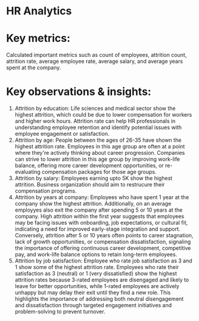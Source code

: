 # HR Analytics

# Key metrics:

Calculated important metrics such as count of employees, attrition count, attrition rate, average employee rate, average salary, and average years spent at the company. 

# Key observations & insights:

1. Attrition by education: Life sciences and medical sector show the highest attrition, which could be due to lower compensation for workers and higher work hours. Attrition rate can help HR professionals in understanding employee retention and identify potential issues with employee engagement or satisfaction.
2. Attrition by age: People between the ages of 26-35 have shown the highest attrition rate. Employees in this age group are often at a point where they're actively thinking about career progression. Companies can strive to lower attrition in this age group by improving work-life balance, offering more career development opportunities, or re-evaluating compensation packages for those age groups.
3. Attrition by salary: Employees earning upto 5K show the highest attrition. Business organization should aim to restrucure their compensation programs.
4. Attrition by years at company: Employees who have spent 1 year at the company show the highest attrition. Additionally, on an average employyes also exit the company after spending 5 or 10 years at the company. High attrition within the first year suggests that employees may be facing issues with onboarding, job expectations, or cultural fit, indicating a need for improved early-stage integration and support. Conversely, attrition after 5 or 10 years often points to career stagnation, lack of growth opportunities, or compensation dissatisfaction, signaling the importance of offering continuous career development, competitive pay, and work-life balance options to retain long-term employees.
5. Attrition by job satisfaction: Employee who rate job satisfaction as 3 and 1 show some of the highest attrition rate. Employees who rate their satisfaction as 3 (neutral) or 1 (very dissatisfied) show the highest attrition rates because 3-rated employees are disengaged and likely to leave for better opportunities, while 1-rated employees are actively unhappy but may delay their exit until they find a new role. This highlights the importance of addressing both neutral disengagement and dissatisfaction through targeted engagement initiatives and problem-solving to prevent turnover.




